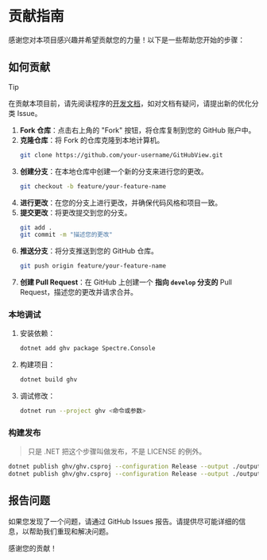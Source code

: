 # 贡献指南

感谢您对本项目感兴趣并希望贡献您的力量！以下是一些帮助您开始的步骤：

## 如何贡献

> [!TIP]
> 在贡献本项目前，请先阅读程序的[开发文档](https://github.com/DuckDuckStudio/GitHubView/tree/master/ghv/docs)，如对文档有疑问，请提出新的优化分类 Issue。

1. **Fork 仓库**：点击右上角的 "Fork" 按钮，将仓库复制到您的 GitHub 账户中。
2. **克隆仓库**：将 Fork 的仓库克隆到本地计算机。
    ```bash
    git clone https://github.com/your-username/GitHubView.git
    ```
3. **创建分支**：在本地仓库中创建一个新的分支来进行您的更改。
    ```bash
    git checkout -b feature/your-feature-name
    ```
4. **进行更改**：在您的分支上进行更改，并确保代码风格和项目一致。
5. **提交更改**：将更改提交到您的分支。
    ```bash
    git add .
    git commit -m "描述您的更改"
    ```
6. **推送分支**：将分支推送到您的 GitHub 仓库。
    ```bash
    git push origin feature/your-feature-name
    ```
7. **创建 Pull Request**：在 GitHub 上创建一个 **指向 `develop` 分支的** Pull Request，描述您的更改并请求合并。

### 本地调试
1. 安装依赖：
    ```bash
    dotnet add ghv package Spectre.Console
    ```

2. 构建项目：
    ```bash
    dotnet build ghv
    ```

3. 调试修改：
    ```bash
    dotnet run --project ghv <命令或参数>
    ```

### 构建发布
> 只是 .NET 把这个步骤叫做发布，不是 LICENSE 的例外。

```bash
dotnet publish ghv/ghv.csproj --configuration Release --output ./output
dotnet publish ghv/ghv.csproj --configuration Release --output ./output_SingleFile /p:PublishSingleFile=true /p:PublishTrimmed=true # 单文件
```

## 报告问题

如果您发现了一个问题，请通过 GitHub Issues 报告。请提供尽可能详细的信息，以帮助我们重现和解决问题。

感谢您的贡献！
